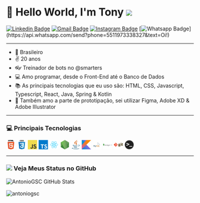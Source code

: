 # 👋 Hello World, I'm Tony <img src="https://github.com/TheDudeThatCode/TheDudeThatCode/blob/master/Assets/Earth.gif" width="24px">

[![Linkedin Badge](https://img.shields.io/badge/-LinkedIn-blue?style=flat-square&logo=Linkedin&logoColor=white&link=https://www.linkedin.com/in/antoniogscarvalho/)](https://www.linkedin.com/in/antoniogscarvalho/)
[![Gmail Badge](https://img.shields.io/badge/-Gmail-c14438?style=flat-square&logo=Gmail&logoColor=white&link=mailto:antoniogabrielagsc@gmail.com)](mailto:antoniogabrielagsc@gmail.com)
[![Instagram Badge](https://img.shields.io/badge/-Instagram-FF1B1B?style=flat-square&labelColor=FF1B1B&logo=instagram&logoColor=white&link=https://www.instagram.com/antoniogsc/)](https://www.instagram.com/antoniogsc/)
[![Whatsapp Badge](https://img.shields.io/badge/-Whatsapp-4CA143?style=flat-square&labelColor=4CA143&logo=whatsapp&logoColor=white&link=https://api.whatsapp.com/send?phone=5511973338327&text=Oi!)](https://api.whatsapp.com/send?phone=5511973338327&text=Oi!)

---- 

- 🏡 Brasileiro
- ✌ 20 anos
- 👓 Treinador de bots no @smarters
- 💻 Amo programar, desde o Front-End até o Banco de Dados
- 📚 As principais tecnologias que eu uso são: HTML, CSS, Javascript, Typescript, React, Java, Spring & Kotlin 
- 🖤 Também amo a parte de prototipação, sei utilizar Figma, Adobe XD & Adobe Illustrator

---- 

### 💻 Principais Tecnologias

<code><img height="25" src="https://raw.githubusercontent.com/github/explore/80688e429a7d4ef2fca1e82350fe8e3517d3494d/topics/html/html.png"></code>
<code><img height="25" src="https://raw.githubusercontent.com/github/explore/80688e429a7d4ef2fca1e82350fe8e3517d3494d/topics/css/css.png"></code>
<code><img height="25" src="https://raw.githubusercontent.com/github/explore/80688e429a7d4ef2fca1e82350fe8e3517d3494d/topics/javascript/javascript.png"></code>
<code><img height="25" src="https://raw.githubusercontent.com/github/explore/80688e429a7d4ef2fca1e82350fe8e3517d3494d/topics/typescript/typescript.png"></code>
<code><img height="25" src="https://raw.githubusercontent.com/github/explore/80688e429a7d4ef2fca1e82350fe8e3517d3494d/topics/react/react.png"></code>
<code><img height="25" src="https://raw.githubusercontent.com/github/explore/80688e429a7d4ef2fca1e82350fe8e3517d3494d/topics/nodejs/nodejs.png"></code>
<code><img height="25" src="https://raw.githubusercontent.com/github/explore/80688e429a7d4ef2fca1e82350fe8e3517d3494d/topics/java/java.png"></code>
<code><img height="25" src="https://raw.githubusercontent.com/github/explore/80688e429a7d4ef2fca1e82350fe8e3517d3494d/topics/kotlin/kotlin.png"></code>
<code><img height="25" src="https://raw.githubusercontent.com/github/explore/80688e429a7d4ef2fca1e82350fe8e3517d3494d/topics/mysql/mysql.png"></code>
<code><img height="25" src="https://raw.githubusercontent.com/github/explore/80688e429a7d4ef2fca1e82350fe8e3517d3494d/topics/mongodb/mongodb.png"></code>
<code><img height="25" src="https://raw.githubusercontent.com/github/explore/80688e429a7d4ef2fca1e82350fe8e3517d3494d/topics/git/git.png"></code>
<code><img height="25" src="https://raw.githubusercontent.com/github/explore/80688e429a7d4ef2fca1e82350fe8e3517d3494d/topics/terminal/terminal.png"></code>

----

### <img src="https://media.giphy.com/media/VgCDAzcKvsR6OM0uWg/giphy.gif" width="50"> Veja Meus Status no GitHub
   
![AntonioGSC GitHub Stats ](https://github-readme-stats.vercel.app/api?username=antoniogsc&show_icons=true)
<p><img align="center" src="https://github-readme-stats.vercel.app/api/top-langs/?username=antoniogsc&layout=compact&hide=html" alt="antoniogsc" /></p>